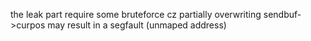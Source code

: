 the leak part require some bruteforce  cz partially overwriting sendbuf->curpos may result in a segfault (unmaped address)
